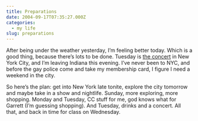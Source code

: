 ```yaml
---
title: Preparations
date: 2004-09-17T07:35:27.000Z
categories:
  - my life
slug: preparations
---
```

After being under the weather yesterday, I’m feeling better today. Which is a good thing, because there’s lots to be done. Tuesday is [the concert][1]  in New York City, and I’m leaving Indiana this evening. I’ve never been to <span class="caps">NYC</span>, and before the gay police come and take my membership card, I figure I need a weekend in the city.

So here’s the plan: get into New York late tonite, explore the city tomorrow and maybe take in a show and nightlife. Sunday, more exploring, more shopping. Monday and Tuesday, <span class="caps">CC</span> stuff for me, god knows what for Garrett (I’m guessing shopping). And Tuesday, drinks and a concert. All that, and back in time for class on Wednesday.



 [1]: http://creativecommons.org/wired/
